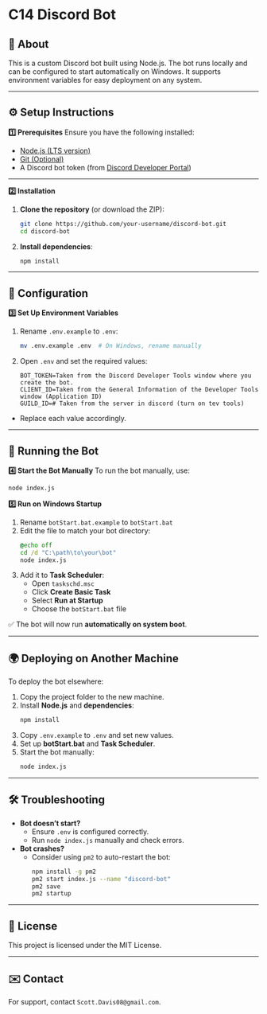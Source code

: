 # C14 Discord Bot

## 📌 About
This is a custom Discord bot built using Node.js. The bot runs locally and can be configured to start automatically on Windows. It supports environment variables for easy deployment on any system.

---
## ⚙️ Setup Instructions
**1️⃣ Prerequisites**
Ensure you have the following installed:
- [Node.js (LTS version)](https://nodejs.org/)
- [Git (Optional)](https://git-scm.com/)
- A Discord bot token (from [Discord Developer Portal](https://discord.com/developers/applications))
---
**2️⃣ Installation**
1. **Clone the repository** (or download the ZIP):
   ```sh
   git clone https://github.com/your-username/discord-bot.git
   cd discord-bot
   ```
2. **Install dependencies**:
   ```sh
   npm install
   ```
---
## 📄 Configuration
**3️⃣ Set Up Environment Variables**
1. Rename `.env.example` to `.env`:
   ```sh
   mv .env.example .env  # On Windows, rename manually
   ```
2. Open `.env` and set the required values:
   ```
   BOT_TOKEN=Taken from the Discord Developer Tools window where you create the bot.
   CLIENT_ID=Taken from the General Information of the Developer Tools window (Application ID)
   GUILD_ID=# Taken from the server in discord (turn on tev tools)
   ```
- Replace each value accordingly.
---
## 🚀 Running the Bot
**4️⃣ Start the Bot Manually**
To run the bot manually, use:
   ```sh
   node index.js
   ```
**5️⃣ Run on Windows Startup**
1. Rename `botStart.bat.example` to `botStart.bat`
2. Edit the file to match your bot directory:
   ```bat
   @echo off
   cd /d "C:\path\to\your\bot"
   node index.js
   ```
3. Add it to **Task Scheduler**:
   - Open `taskschd.msc`
   - Click **Create Basic Task**
   - Select **Run at Startup**
   - Choose the `botStart.bat` file

✅ The bot will now run **automatically on system boot**.

---
## 🌍 Deploying on Another Machine
To deploy the bot elsewhere:
1. Copy the project folder to the new machine.
2. Install **Node.js** and **dependencies**:
   ```sh
   npm install
   ```
3. Copy `.env.example` to `.env` and set new values.
4. Set up **botStart.bat** and **Task Scheduler**.
5. Start the bot manually:
   ```sh
   node index.js
   ```
---
## 🛠 Troubleshooting
- **Bot doesn’t start?**
   - Ensure `.env` is configured correctly.
   - Run `node index.js` manually and check errors.
- **Bot crashes?**
   - Consider using `pm2` to auto-restart the bot:
     ```sh
     npm install -g pm2
     pm2 start index.js --name "discord-bot"
     pm2 save
     pm2 startup
     ```
---
## 📜 License
This project is licensed under the MIT License.

---
## ✉️ Contact
For support, contact `Scott.Davis08@gmail.com`.
